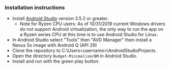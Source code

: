 ### Installation instructions
 - Install [Android Studio](https://developer.android.com/studio/) version 3.5.2 or greater.
	-  Note for Ryzen CPU users: As of 10/31/2019 current Windows drivers do not support Android virtualization, the only way to run the app on a Ryzen series CPU at this time is to use Android Studio for Linux.  
 - In Android Studio select "Tools" then "AVD Manager" then install a Nexus 5x image with Android Q (API 29)  
 - Clone the repository to C:\Users\<username>\AndroidStudioProjects.  
 - Open the directory `Budget-Minimalism/BM` in Android Studio.  
 - Install and run with the green play button.  
